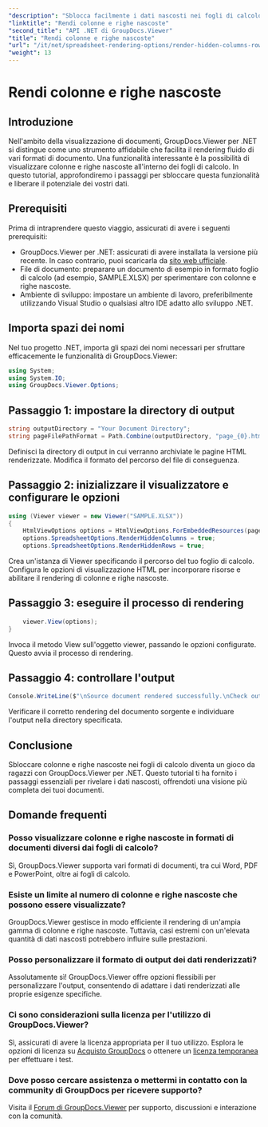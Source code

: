 ```yaml
---
"description": "Sblocca facilmente i dati nascosti nei fogli di calcolo utilizzando GroupDocs.Viewer per .NET. Segui la nostra guida passo passo per scoprire colonne e righe nascoste."
"linktitle": "Rendi colonne e righe nascoste"
"second_title": "API .NET di GroupDocs.Viewer"
"title": "Rendi colonne e righe nascoste"
"url": "/it/net/spreadsheet-rendering-options/render-hidden-columns-rows/"
"weight": 13
---
```


# Rendi colonne e righe nascoste

## Introduzione
Nell'ambito della visualizzazione di documenti, GroupDocs.Viewer per .NET si distingue come uno strumento affidabile che facilita il rendering fluido di vari formati di documento. Una funzionalità interessante è la possibilità di visualizzare colonne e righe nascoste all'interno dei fogli di calcolo. In questo tutorial, approfondiremo i passaggi per sbloccare questa funzionalità e liberare il potenziale dei vostri dati.
## Prerequisiti
Prima di intraprendere questo viaggio, assicurati di avere i seguenti prerequisiti:
- GroupDocs.Viewer per .NET: assicurati di avere installata la versione più recente. In caso contrario, puoi scaricarla da [sito web ufficiale](https://releases.groupdocs.com/viewer/net/).
- File di documento: preparare un documento di esempio in formato foglio di calcolo (ad esempio, SAMPLE.XLSX) per sperimentare con colonne e righe nascoste.
- Ambiente di sviluppo: impostare un ambiente di lavoro, preferibilmente utilizzando Visual Studio o qualsiasi altro IDE adatto allo sviluppo .NET.
## Importa spazi dei nomi
Nel tuo progetto .NET, importa gli spazi dei nomi necessari per sfruttare efficacemente le funzionalità di GroupDocs.Viewer:
```csharp
using System;
using System.IO;
using GroupDocs.Viewer.Options;
```
## Passaggio 1: impostare la directory di output
```csharp
string outputDirectory = "Your Document Directory";
string pageFilePathFormat = Path.Combine(outputDirectory, "page_{0}.html");
```
Definisci la directory di output in cui verranno archiviate le pagine HTML renderizzate. Modifica il formato del percorso del file di conseguenza.
## Passaggio 2: inizializzare il visualizzatore e configurare le opzioni
```csharp
using (Viewer viewer = new Viewer("SAMPLE.XLSX"))
{
    HtmlViewOptions options = HtmlViewOptions.ForEmbeddedResources(pageFilePathFormat);
    options.SpreadsheetOptions.RenderHiddenColumns = true;
    options.SpreadsheetOptions.RenderHiddenRows = true;
```
Crea un'istanza di Viewer specificando il percorso del tuo foglio di calcolo. Configura le opzioni di visualizzazione HTML per incorporare risorse e abilitare il rendering di colonne e righe nascoste.
## Passaggio 3: eseguire il processo di rendering
```csharp
    viewer.View(options);
}
```
Invoca il metodo View sull'oggetto viewer, passando le opzioni configurate. Questo avvia il processo di rendering.
## Passaggio 4: controllare l'output
```csharp
Console.WriteLine($"\nSource document rendered successfully.\nCheck output in {outputDirectory}.");
```
Verificare il corretto rendering del documento sorgente e individuare l'output nella directory specificata.
## Conclusione
Sbloccare colonne e righe nascoste nei fogli di calcolo diventa un gioco da ragazzi con GroupDocs.Viewer per .NET. Questo tutorial ti ha fornito i passaggi essenziali per rivelare i dati nascosti, offrendoti una visione più completa dei tuoi documenti.
## Domande frequenti
### Posso visualizzare colonne e righe nascoste in formati di documenti diversi dai fogli di calcolo?
Sì, GroupDocs.Viewer supporta vari formati di documenti, tra cui Word, PDF e PowerPoint, oltre ai fogli di calcolo.
### Esiste un limite al numero di colonne e righe nascoste che possono essere visualizzate?
GroupDocs.Viewer gestisce in modo efficiente il rendering di un'ampia gamma di colonne e righe nascoste. Tuttavia, casi estremi con un'elevata quantità di dati nascosti potrebbero influire sulle prestazioni.
### Posso personalizzare il formato di output dei dati renderizzati?
Assolutamente sì! GroupDocs.Viewer offre opzioni flessibili per personalizzare l'output, consentendo di adattare i dati renderizzati alle proprie esigenze specifiche.
### Ci sono considerazioni sulla licenza per l'utilizzo di GroupDocs.Viewer?
Sì, assicurati di avere la licenza appropriata per il tuo utilizzo. Esplora le opzioni di licenza su [Acquisto GroupDocs](https://purchase.groupdocs.com/buy) o ottenere un [licenza temporanea](https://purchase.groupdocs.com/temporary-license/) per effettuare i test.
### Dove posso cercare assistenza o mettermi in contatto con la community di GroupDocs per ricevere supporto?
Visita il [Forum di GroupDocs.Viewer](https://forum.groupdocs.com/c/viewer/9) per supporto, discussioni e interazione con la comunità.